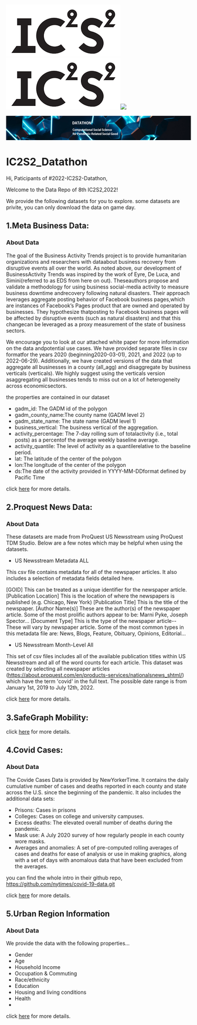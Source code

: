 ![](./src/ic2s2_logo.png.webp)![](./src/ic2s2_logo.png.webp)![](./src/knowledge_lab.pn)

![](./src/ic2s2_bg.png)
# IC2S2_Datathon

Hi, Paticipants of #2022-IC2S2-Datathon,

Welcome to the Data Repo of 8th IC2S2,2022!

We provide the following datasets for you to explore. some datasets are privite, you can only download the data on game day.


## 1.Meta Business Data:
### About Data
The goal of the Business Activity Trends project is to provide humanitarian organizations and researchers with dataabout business recovery from disruptive events all over the world.  As noted above, our development of BusinessActivity Trends was inspired by the work of Eyre, De Luca, and Simini(referred to as EDS from here on out). Theseauthors propose and validate a methodology for using business social-media activity to measure business downtime andrecovery following natural disasters. Their approach leverages aggregate posting behavior of Facebook business pages,which are instances of Facebook’s Pages product that are owned and operated by businesses. They hypothesize thatposting to Facebook business pages will be affected by disruptive events (such as natural disasters) and that this changecan be leveraged as a proxy measurement of the state of business sectors.

We encourage you to look at our attached white paper for more information on the data andpotential use cases. We have provided separate files in csv formatfor the years 2020 (beginning2020-03-01), 2021, and 2022 (up to 2022-06-29). Additionally, we have created versions of the data that aggregate all businesses in a county (all_agg) and disaggregate by business verticals (verticals). We highly suggest using the verticals version asaggregating all businesses tends to miss out on a lot of heterogeneity across economicsectors.

the properties are contained in our dataset
- gadm_id: The GADM id of the polygon
- gadm_county_name:The county name (GADM level 2)
- gadm_state_name: The state name (GADM level 1)
- business_vertical: The business vertical of the aggregation.
- activity_percentage: The 7-day rolling sum of totalactivity (i.e., total posts) as a percentof the average weekly baseline average. 
- activity_quantile: The level of activity as a quantilerelative to the baseline period. 
- lat: The latitude of the center of the polygon
- lon:The longitude of the center of the polygon
- ds:The date of the activity provided in YYYY-MM-DDformat defined by Pacific Time


click [here](./dataset/Meta_Business) for more details.

## 2.Proquest News Data:
### About Data
These datasets are made from ProQuest US Newsstream using ProQuest TDM Studio. Below are a few notes which may be helpful when using the datasets.

- US Newsstream Metadata ALL

This csv file contains metadata for all of the newspaper articles. It also includes a selection of metadata fields detailed here. 

[GOID] This can be treated as a unique identifier for the newspaper article.
[Publication Location] This is the location of where the newspapers is published (e.g. Chicago, New York)
[Publication Title] This is the title of the newspaper.
[Author Name(s)] These are the author(s) of the newspaper article. Some of the most prolific authors appear to be: Marni Pyke, Joseph Spector...
[Document Type] This is the type of the newspaper article--These will vary by newspaper article. Some of the most common types in this metadata file are: News, Blogs, Feature, Obituary, Opinions, Editorial...


- US Newsstream Month-Level All

This set of csv files includes all of the available publication titles within US Newsstream and all of the word counts for each article. 
This dataset was created by selecting all newspaper articles (https://about.proquest.com/en/products-services/nationalsnews_shtml/) which have the term 'covid' in the full text. The possible date range is from January 1st, 2019 to July 12th, 2022.

click [here](./dataset/Proquest_News) for more details.

## 3.SafeGraph Mobility:

click [here](./dataset/SafeGraph_Mobility) for more details.

## 4.Covid Cases:


### About Data

The Covide Cases Data is provided by NewYorkerTime.
It contains the daily cumulative number of cases and deaths reported in each county and state across the U.S. since the beginning of the pandemic.
It also includes the additional data sets: 
- Prisons: Cases in prisons
- Colleges: Cases on college and university campuses.
- Excess deaths: The elevated overall number of deaths during the pandemic.
- Mask use: A July 2020 survey of how regularly people in each county wore masks.
- Averages and anomalies: A set of pre-computed rolling averages of cases and deaths for ease of analysis or use in making graphics, along with a set of days with anomalous data that have been excluded from the averages.

you can find the whole intro in their github repo, https://github.com/nytimes/covid-19-data.git

click [here](./dataset/Covid_Cases) for more details.
## 5.Urban Region Information
### About Data
We provide the data with the following properties...
- Gender
- Age
- Household Income
- Occupation & Commuting
- Race/ethnicity
- Education
- Housing and living conditions
- Health 
- 
click [here](./dataset/Urban_Region) for more details.
